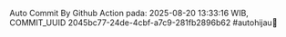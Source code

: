 Auto Commit By Github Action pada: 2025-08-20 13:33:16 WIB, COMMIT_UUID 2045bc77-24de-4cbf-a7c9-281fb2896b62 #autohijau🗿

